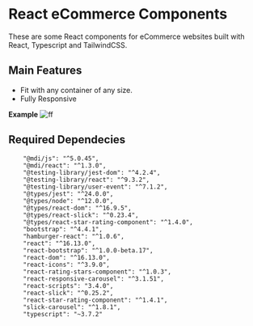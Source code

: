 # React eCommerce Components
These are some React components for eCommerce websites built with React, Typescript and TailwindCSS.

## Main Features

- Fit with any container of any size.
- Fully Responsive

**Example**
![ff](https://user-images.githubusercontent.com/50014916/82888838-25469380-9f4a-11ea-9356-f5bd342804e5.jpg)

## Required Dependecies
```
    "@mdi/js": "^5.0.45",
    "@mdi/react": "^1.3.0",
    "@testing-library/jest-dom": "^4.2.4",
    "@testing-library/react": "^9.3.2",
    "@testing-library/user-event": "^7.1.2",
    "@types/jest": "^24.0.0",
    "@types/node": "^12.0.0",
    "@types/react-dom": "^16.9.5",
    "@types/react-slick": "^0.23.4",
    "@types/react-star-rating-component": "^1.4.0",
    "bootstrap": "^4.4.1",
    "hamburger-react": "^1.0.6",
    "react": "^16.13.0",
    "react-bootstrap": "^1.0.0-beta.17",
    "react-dom": "^16.13.0",
    "react-icons": "^3.9.0",
    "react-rating-stars-component": "^1.0.3",
    "react-responsive-carousel": "^3.1.51",
    "react-scripts": "3.4.0",
    "react-slick": "^0.25.2",
    "react-star-rating-component": "^1.4.1",
    "slick-carousel": "^1.8.1",
    "typescript": "~3.7.2"
```
